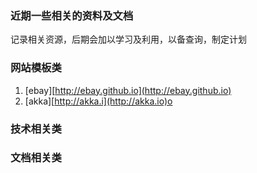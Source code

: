### 近期一些相关的资料及文档

记录相关资源，后期会加以学习及利用，以备查询，制定计划

### 网站模板类

1. \[ebay\][http://ebay.github.io](http://ebay.github.io)
2. \[akka\][http://akka.i](http://akka.io)o

### 技术相关类

### 文档相关类



